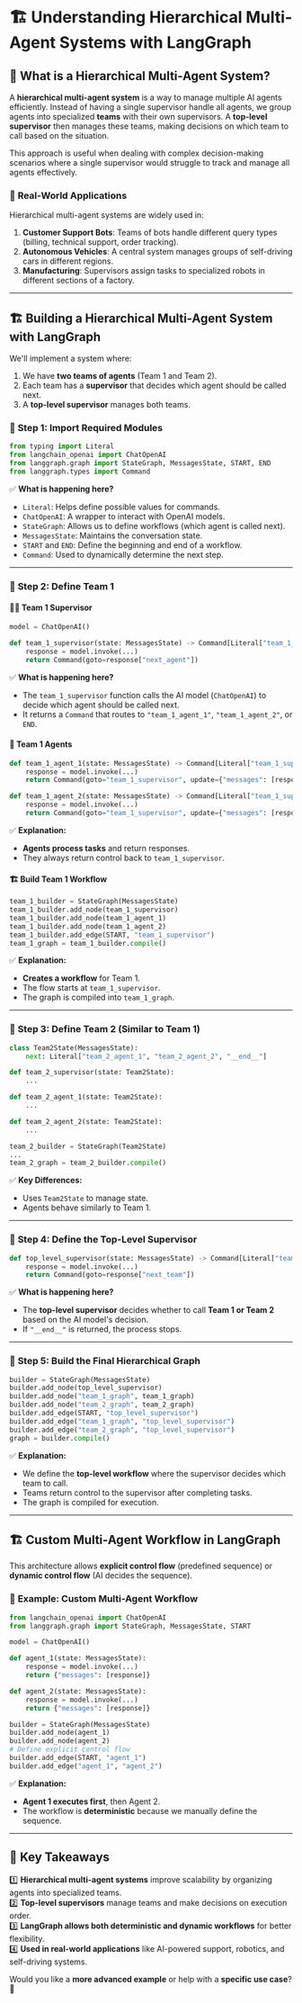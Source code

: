 # 🏗️ **Understanding Hierarchical Multi-Agent Systems with LangGraph**  

## 🧐 **What is a Hierarchical Multi-Agent System?**  
A **hierarchical multi-agent system** is a way to manage multiple AI agents efficiently. Instead of having a single supervisor handle all agents, we group agents into specialized **teams** with their own supervisors. A **top-level supervisor** then manages these teams, making decisions on which team to call based on the situation.  

This approach is useful when dealing with complex decision-making scenarios where a single supervisor would struggle to track and manage all agents effectively.  

### 🎯 **Real-World Applications**
Hierarchical multi-agent systems are widely used in:  
1. **Customer Support Bots**: Teams of bots handle different query types (billing, technical support, order tracking).  
2. **Autonomous Vehicles**: A central system manages groups of self-driving cars in different regions.  
3. **Manufacturing**: Supervisors assign tasks to specialized robots in different sections of a factory.  

---

## 🏗️ **Building a Hierarchical Multi-Agent System with LangGraph**  
We'll implement a system where:  
1. We have **two teams of agents** (Team 1 and Team 2).  
2. Each team has a **supervisor** that decides which agent should be called next.  
3. A **top-level supervisor** manages both teams.  

### 🔹 **Step 1: Import Required Modules**  
```python
from typing import Literal
from langchain_openai import ChatOpenAI
from langgraph.graph import StateGraph, MessagesState, START, END
from langgraph.types import Command
```
✅ **What is happening here?**  
- `Literal`: Helps define possible values for commands.  
- `ChatOpenAI`: A wrapper to interact with OpenAI models.  
- `StateGraph`: Allows us to define workflows (which agent is called next).  
- `MessagesState`: Maintains the conversation state.  
- `START` and `END`: Define the beginning and end of a workflow.  
- `Command`: Used to dynamically determine the next step.  

---

### 🔹 **Step 2: Define Team 1**
#### 🧑‍💼 **Team 1 Supervisor**  
```python
model = ChatOpenAI()

def team_1_supervisor(state: MessagesState) -> Command[Literal["team_1_agent_1", "team_1_agent_2", END]]:
    response = model.invoke(...)  
    return Command(goto=response["next_agent"])
```
✅ **What is happening here?**  
- The `team_1_supervisor` function calls the AI model (`ChatOpenAI`) to decide which agent should be called next.  
- It returns a `Command` that routes to `"team_1_agent_1"`, `"team_1_agent_2"`, or `END`.  

#### 🏃 **Team 1 Agents**  
```python
def team_1_agent_1(state: MessagesState) -> Command[Literal["team_1_supervisor"]]:
    response = model.invoke(...)
    return Command(goto="team_1_supervisor", update={"messages": [response]})

def team_1_agent_2(state: MessagesState) -> Command[Literal["team_1_supervisor"]]:
    response = model.invoke(...)
    return Command(goto="team_1_supervisor", update={"messages": [response]})
```
✅ **Explanation:**  
- **Agents process tasks** and return responses.  
- They always return control back to `team_1_supervisor`.  

#### 🏗 **Build Team 1 Workflow**
```python
team_1_builder = StateGraph(MessagesState)
team_1_builder.add_node(team_1_supervisor)
team_1_builder.add_node(team_1_agent_1)
team_1_builder.add_node(team_1_agent_2)
team_1_builder.add_edge(START, "team_1_supervisor")
team_1_graph = team_1_builder.compile()
```
✅ **Explanation:**  
- **Creates a workflow** for Team 1.  
- The flow starts at `team_1_supervisor`.  
- The graph is compiled into `team_1_graph`.  

---

### 🔹 **Step 3: Define Team 2 (Similar to Team 1)**
```python
class Team2State(MessagesState):
    next: Literal["team_2_agent_1", "team_2_agent_2", "__end__"]

def team_2_supervisor(state: Team2State):
    ...

def team_2_agent_1(state: Team2State):
    ...

def team_2_agent_2(state: Team2State):
    ...

team_2_builder = StateGraph(Team2State)
...
team_2_graph = team_2_builder.compile()
```
✅ **Key Differences:**  
- Uses `Team2State` to manage state.  
- Agents behave similarly to Team 1.  

---

### 🔹 **Step 4: Define the Top-Level Supervisor**  
```python
def top_level_supervisor(state: MessagesState) -> Command[Literal["team_1_graph", "team_2_graph", END]]:
    response = model.invoke(...)
    return Command(goto=response["next_team"])
```
✅ **What is happening here?**  
- The **top-level supervisor** decides whether to call **Team 1 or Team 2** based on the AI model's decision.  
- If `"__end__"` is returned, the process stops.  

---

### 🔹 **Step 5: Build the Final Hierarchical Graph**
```python
builder = StateGraph(MessagesState)
builder.add_node(top_level_supervisor)
builder.add_node("team_1_graph", team_1_graph)
builder.add_node("team_2_graph", team_2_graph)
builder.add_edge(START, "top_level_supervisor")
builder.add_edge("team_1_graph", "top_level_supervisor")
builder.add_edge("team_2_graph", "top_level_supervisor")
graph = builder.compile()
```
✅ **Explanation:**  
- We define the **top-level workflow** where the supervisor decides which team to call.  
- Teams return control to the supervisor after completing tasks.  
- The graph is compiled for execution.  

---

## 🏗 **Custom Multi-Agent Workflow in LangGraph**
This architecture allows **explicit control flow** (predefined sequence) or **dynamic control flow** (AI decides the sequence).  

### 🔹 **Example: Custom Multi-Agent Workflow**  
```python
from langchain_openai import ChatOpenAI
from langgraph.graph import StateGraph, MessagesState, START

model = ChatOpenAI()

def agent_1(state: MessagesState):
    response = model.invoke(...)
    return {"messages": [response]}

def agent_2(state: MessagesState):
    response = model.invoke(...)
    return {"messages": [response]}

builder = StateGraph(MessagesState)
builder.add_node(agent_1)
builder.add_node(agent_2)
# Define explicit control flow
builder.add_edge(START, "agent_1")
builder.add_edge("agent_1", "agent_2")
```
✅ **Explanation:**  
- **Agent 1 executes first**, then Agent 2.  
- The workflow is **deterministic** because we manually define the sequence.  

---

## 📢 **Key Takeaways**
1️⃣ **Hierarchical multi-agent systems** improve scalability by organizing agents into specialized teams.  
2️⃣ **Top-level supervisors** manage teams and make decisions on execution order.  
3️⃣ **LangGraph allows both deterministic and dynamic workflows** for better flexibility.  
4️⃣ **Used in real-world applications** like AI-powered support, robotics, and self-driving systems.  

Would you like a **more advanced example** or help with a **specific use case**? 🚀